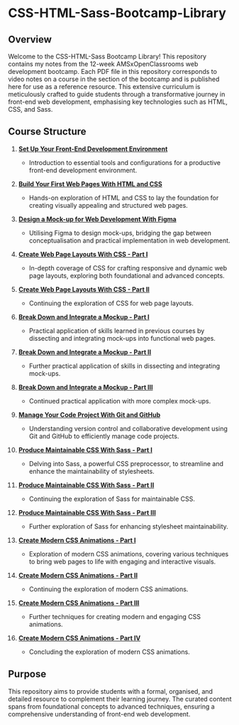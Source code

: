 # CSS-HTML-Sass-Bootcamp-Library

## Overview

Welcome to the CSS-HTML-Sass Bootcamp Library! This repository contains my notes from the 12-week AMSxOpenClassrooms web development bootcamp. Each PDF file in this repository corresponds to video notes on a course in the section of the bootcamp and is published here for use as a reference resource. This extensive curriculum is meticulously crafted to guide students through a transformative journey in front-end web development, emphasising key technologies such as HTML, CSS, and Sass.

## Course Structure

1. [**Set Up Your Front-End Development Environment**](./1%20Set%20Up%20Your%20Front-End%20Development%20Environment.pdf)
   - Introduction to essential tools and configurations for a productive front-end development environment.

2. [**Build Your First Web Pages With HTML and CSS**](./2%20Build%20Your%20First%20Web%20Pages%20With%20HTML%20and%20CSS.pdf)
   - Hands-on exploration of HTML and CSS to lay the foundation for creating visually appealing and structured web pages.

3. [**Design a Mock-up for Web Development With Figma**](./3%20Design%20a%20Mock-up%20for%20Web%20Development%20With%20Figma.pdf)
   - Utilising Figma to design mock-ups, bridging the gap between conceptualisation and practical implementation in web development.

4. [**Create Web Page Layouts With CSS - Part I**](./4i%20Create%20Web%20Page%20Layouts%20With%20CSS.pdf)
   - In-depth coverage of CSS for crafting responsive and dynamic web page layouts, exploring both foundational and advanced concepts.

5. [**Create Web Page Layouts With CSS - Part II**](./4ii%20Create%20Web%20Page%20Layouts%20With%20CSS.pdf)
   - Continuing the exploration of CSS for web page layouts.

6. [**Break Down and Integrate a Mockup - Part I**](./5i%20Break%20Down%20and%20Integrate%20a%20Mockup.pdf)
   - Practical application of skills learned in previous courses by dissecting and integrating mock-ups into functional web pages.

7. [**Break Down and Integrate a Mockup - Part II**](./5ii%20Break%20Down%20and%20Integrate%20a%20Mockup.pdf)
   - Further practical application of skills in dissecting and integrating mock-ups.

8. [**Break Down and Integrate a Mockup - Part III**](./5iii%20Break%20Down%20and%20Integrate%20a%20Mockup.pdf)
   - Continued practical application with more complex mock-ups.

9. [**Manage Your Code Project With Git and GitHub**](./6%20Manage%20Your%20Code%20Project%20With%20Git%20and%20GitHub.pdf)
   - Understanding version control and collaborative development using Git and GitHub to efficiently manage code projects.

10. [**Produce Maintainable CSS With Sass - Part I**](./7i%20Produce%20Maintainable%20CSS%20With%20Sass.pdf)
    - Delving into Sass, a powerful CSS preprocessor, to streamline and enhance the maintainability of stylesheets.

11. [**Produce Maintainable CSS With Sass - Part II**](./7ii%20Produce%20Maintainable%20CSS%20With%20Sass.pdf)
    - Continuing the exploration of Sass for maintainable CSS.

12. [**Produce Maintainable CSS With Sass - Part III**](./7iii%20Produce%20Maintainable%20CSS%20With%20Sass.pdf)
    - Further exploration of Sass for enhancing stylesheet maintainability.

13. [**Create Modern CSS Animations - Part I**](./8i%20Create%20Modern%20CSS%20Animations.pdf)
    - Exploration of modern CSS animations, covering various techniques to bring web pages to life with engaging and interactive visuals.

14. [**Create Modern CSS Animations - Part II**](./8ii%20Create%20Modern%20CSS%20Animations.pdf)
    - Continuing the exploration of modern CSS animations.

15. [**Create Modern CSS Animations - Part III**](./8iii%20Create%20Modern%20CSS%20Animations.pdf)
    - Further techniques for creating modern and engaging CSS animations.

16. [**Create Modern CSS Animations - Part IV**](./8iv%20Create%20Modern%20CSS%20Animations.pdf)
    - Concluding the exploration of modern CSS animations.

## Purpose

This repository aims to provide students with a formal, organised, and detailed resource to complement their learning journey. The curated content spans from foundational concepts to advanced techniques, ensuring a comprehensive understanding of front-end web development.
